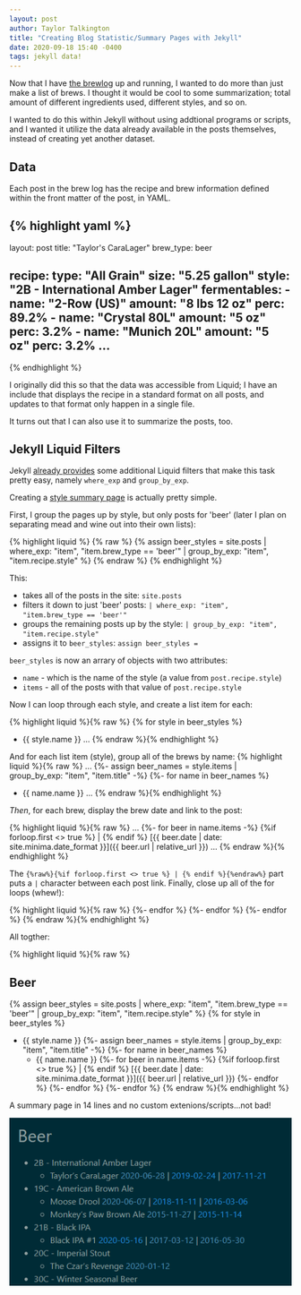 ```yaml
---
layout: post
author: Taylor Talkington
title: "Creating Blog Statistic/Summary Pages with Jekyll"
date: 2020-09-18 15:40 -0400
tags: jekyll data!
---
```


Now that I have [the brewlog](/brewlog/) up and running, I wanted to do more than just make a list of brews. I thought it would be cool to some summarization; total amount of different ingredients used, different styles, and so on.

I wanted to do this within Jekyll without using addtional programs or scripts, and I wanted it utilize the data already available in the posts themselves, instead of creating yet another dataset.

## Data
Each post in the brew log has the recipe and brew information defined within the front matter of the post, in YAML.

{% highlight yaml %}
---
layout: post
title: "Taylor's CaraLager"
brew_type: beer

recipe:
  type: "All Grain"
  size: "5.25 gallon"
  style: "2B - International Amber Lager"
  fermentables: 
    - name: "2-Row (US)"
      amount: "8 lbs 12 oz"
      perc: 89.2%
    - name: "Crystal 80L"
      amount: "5 oz"
      perc: 3.2%
    - name: "Munich 20L"
      amount: "5 oz"
      perc: 3.2%
...
---
{% endhighlight %}

I originally did this so that the data was accessible from Liquid; I have an include that displays the recipe in a standard format on all posts, and updates to that format only happen in a single file.

It turns out that I can also use it to summarize the posts, too.

## Jekyll Liquid Filters
Jekyll [already provides](https://jekyllrb.com/docs/liquid/filters/) some additional Liquid filters that make this task pretty easy, namely `where_exp` and `group_by_exp`.

Creating a [style summary page](/brewlog/styles/) is actually pretty simple.

First, I group the pages up by style, but only posts for 'beer' (later I plan on separating mead and wine out into their own lists):

{% highlight liquid %}
{% raw %}
{% assign beer_styles = site.posts | where_exp: "item", "item.brew_type == 'beer'" | group_by_exp: "item", "item.recipe.style" %}
{% endraw %}
{% endhighlight %}

This:
 - takes all of the posts in the site: `site.posts`
 - filters it down to just 'beer' posts: `| where_exp: "item", "item.brew_type == 'beer'"`
 - groups the remaining posts up by the style: `| group_by_exp: "item", "item.recipe.style"`
 - assigns it to `beer_styles`: `assign beer_styles = `

`beer_styles` is now an arrary of objects with two attributes:
 - `name` - which is the name of the style (a value from `post.recipe.style`)
 - `items` - all of the posts with that value of `post.recipe.style`

Now I can loop through each style, and create a list item for each: 

{% highlight liquid %}{% raw %}
{% for style in beer_styles %}
 - {{ style.name }}
 ...
{% endraw %}{% endhighlight %}

And for each list item (style), group all of the brews by name:
{% highlight liquid %}{% raw %}
...
{%- assign beer_names = style.items | group_by_exp: "item", "item.title" -%}
{%- for name in beer_names %}
   - {{ name.name }}
...
{% endraw %}{% endhighlight %}

_Then_, for each brew, display the brew date and link to the post:

{% highlight liquid %}{% raw %}
...
{%- for beer in name.items -%}
     {%if forloop.first <> true %} | {% endif %}
     [{{ beer.date | date: site.minima.date_format }}]({{ beer.url | relative_url }})
...
{% endraw %}{% endhighlight %}

The `{%raw%}{%if forloop.first <> true %} | {% endif %}{%endraw%}` part puts a `|` character between each post link. Finally, close up all of the for loops (whew!):

{% highlight liquid %}{% raw %}
{%- endfor %}
{%- endfor %} 
{%- endfor %}
{% endraw %}{% endhighlight %}

All togther:

{% highlight liquid %}{% raw %}
## Beer
{% assign beer_styles = site.posts | where_exp: "item", "item.brew_type == 'beer'" | group_by_exp: "item", "item.recipe.style" %}
{% for style in beer_styles %}
 - {{ style.name }}
{%- assign beer_names = style.items | group_by_exp: "item", "item.title" -%}
{%- for name in beer_names %}
   - {{ name.name }}
{%- for beer in name.items -%}
     {%if forloop.first <> true %} | {% endif %}
     [{{ beer.date | date: site.minima.date_format }}]({{ beer.url | relative_url }})
{%- endfor %}
{%- endfor %} 
{%- endfor %}
{% endraw %}{% endhighlight %}

A summary page in 14 lines and no custom extenions/scripts...not bad!

![styles](/assets/styles_summary.png)
